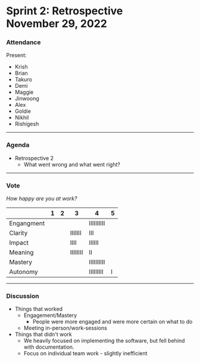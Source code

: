 <h1>Sprint 2: Retrospective
<br /> November 29, 2022
</h1>

### Attendance 
Present:
- Krish
- Brian
- Takuro
- Demi
- Maggie 
- Jinwoong
- Alex
- Goldie
- Nikhil
- Rishigesh

---
### Agenda 
- Retrospective 2 
  - What went wrong and what went right?

---
### Vote
*How happy are you at work?*

|           |1  |2      |3      |4           |5  | 
|-----------|---|---|-----------|------------|---|
|Engangment |   |   |           |IIIIIIIIII  |   |
|Clarity    |   |   |IIIIIII    |III         |   |
|Impact     |   |   |IIII       |IIIIII      |   |
|Meaning    |   |   |IIIIIIII   |II          |   |
|Mastery    |   |   |           |IIIIIIIIII  |   |
|Autonomy   |   |   |           |IIIIIIIII   |I  |


---
### Discussion
- Things that worked
  - Engagement/Mastery
    - People were more engaged and were more certain on what to do
  - Meeting in-person/work-sessions
- Things that didn't work
  - We heavily focused on implementing the software, but fell behind with documentation. 
  - Focus on individual team work - slightly inefficient